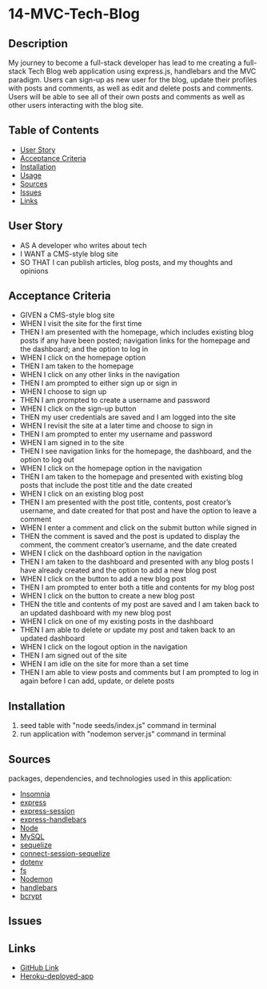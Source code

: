 # 14-MVC-Tech-Blog

## Description
My journey to become a full-stack developer has lead to me creating a full-stack Tech Blog web application using express.js, handlebars and the MVC paradigm. Users can sign-up as new user for the blog, update their profiles with posts and comments, as well as edit and delete posts and comments. Users will be able to see all of their own posts and comments as well as other users interacting with the blog site. 

## Table of Contents
* [User Story](#user-story)
* [Acceptance Criteria](#acceptance-criteria)
* [Installation](#installation)
* [Usage](#usage)
* [Sources](#sources)
* [Issues](#issues)
* [Links](#Links)

## User Story
* AS A developer who writes about tech
* I WANT a CMS-style blog site
* SO THAT I can publish articles, blog posts, and my thoughts and opinions

## Acceptance Criteria
- GIVEN a CMS-style blog site
- WHEN I visit the site for the first time
- THEN I am presented with the homepage, which includes existing blog posts if any have been posted; navigation links for the homepage and the dashboard; and the option to log in
- WHEN I click on the homepage option
- THEN I am taken to the homepage
- WHEN I click on any other links in the navigation
- THEN I am prompted to either sign up or sign in
- WHEN I choose to sign up
- THEN I am prompted to create a username and password
- WHEN I click on the sign-up button
- THEN my user credentials are saved and I am logged into the site
- WHEN I revisit the site at a later time and choose to sign in
- THEN I am prompted to enter my username and password
- WHEN I am signed in to the site
- THEN I see navigation links for the homepage, the dashboard, and the option to log out
- WHEN I click on the homepage option in the navigation
- THEN I am taken to the homepage and presented with existing blog posts that include the post title and the date created
- WHEN I click on an existing blog post
- THEN I am presented with the post title, contents, post creator’s username, and date created for that post and have the option to leave a comment
- WHEN I enter a comment and click on the submit button while signed in
- THEN the comment is saved and the post is updated to display the comment, the comment creator’s username, and the date created
- WHEN I click on the dashboard option in the navigation
- THEN I am taken to the dashboard and presented with any blog posts I have already created and the option to add a new blog post
- WHEN I click on the button to add a new blog post
- THEN I am prompted to enter both a title and contents for my blog post
- WHEN I click on the button to create a new blog post
- THEN the title and contents of my post are saved and I am taken back to an updated dashboard with my new blog post
- WHEN I click on one of my existing posts in the dashboard
- THEN I am able to delete or update my post and taken back to an updated dashboard
- WHEN I click on the logout option in the navigation
- THEN I am signed out of the site
- WHEN I am idle on the site for more than a set time
- THEN I am able to view posts and comments but I am prompted to log in again before I can add, update, or delete posts

## Installation
1.  seed table with "node seeds/index.js" command in terminal
2.  run application with "nodemon server.js" command in terminal

## Sources
packages, dependencies, and technologies used in this application:

* [Insomnia](https://docs.insomnia.rest/)
* [express](https://expressjs.com/)
* [express-session](https://www.npmjs.com/package/express-session)
* [express-handlebars](https://www.npmjs.com/package/express-handlebars)
* [Node](https://nodejs.org/en/docs)
* [MySQL](https://dev.mysql.com/doc/)
* [sequelize](https://sequelize.org/master/)
* [connect-session-sequelize](https://www.npmjs.com/package/connect-session-sequelize)
* [dotenv](https://www.npmjs.com/package/dotenv)
* [fs](https://nodejs.org/api/fs.html)
* [Nodemon](https://nodemon.io/)
* [handlebars](https://handlebarsjs.com/)
* [bcrypt](https://www.npmjs.com/package/bcrypt)


## Issues


## Links
* [GitHub Link](https://github.com/Lunafish01/14-MVC-Tech-Blog)
* [Heroku-deployed-app](https://still-sierra-65603-a9b95c74c43a.herokuapp.com/)